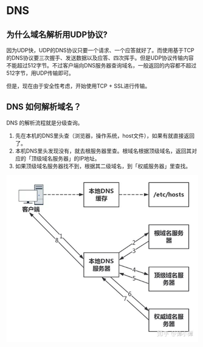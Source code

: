 # DNS

## 为什么域名解析用UDP协议?

因为UDP快，UDP的DNS协议只要一个请求、一个应答就好了。而使用基于TCP的DNS协议要三次握手、发送数据以及应答、四次挥手。但是UDP协议传输内容不能超过512字节。不过客户端向DNS服务器查询域名，一般返回的内容都不超过512字节，用UDP传输即可。

但是，现在由于安全性考虑，开始使用TCP + SSL进行传输。

## DNS 如何解析域名？

DNS 的解析流程就是分级查询。

1. 先在本机的DNS里头查（浏览器，操作系统，host文件），如果有就直接返回了。
2. 本机DNS里头发现没有，就去根服务器里查。根域名根据顶级域名，返回其对应的「顶级域名服务器」的IP地址。
3. 如果顶级域名服务器找不到，根据其二级域名，到「权威服务器」里查找。

<div align="center">    
    <img src='_figs/dns_search.jpg' width="700" />
</div>